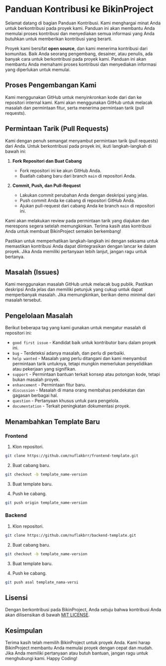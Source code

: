 # Panduan Kontribusi ke BikinProject

Selamat datang di bagian Panduan Kontribusi. Kami menghargai minat Anda untuk berkontribusi pada proyek kami. Panduan ini akan membantu Anda memulai proses kontribusi dan menyediakan semua informasi yang Anda butuhkan untuk memberikan kontribusi yang berarti.

Proyek kami bersifat **open source**, dan kami menerima kontribusi dari komunitas. Baik Anda seorang pengembang, desainer, atau penulis, ada banyak cara untuk berkontribusi pada proyek kami. Panduan ini akan membantu Anda memahami proses kontribusi dan menyediakan informasi yang diperlukan untuk memulai.

## Proses Pengembangan Kami

Kami menggunakan GitHub untuk menyinkronkan kode dari dan ke repositori internal kami. Kami akan menggunakan GitHub untuk melacak masalah dan permintaan fitur, serta menerima permintaan tarik (pull requests).

## Permintaan Tarik (Pull Requests)

Kami dengan penuh semangat menyambut permintaan tarik (pull requests) dari Anda. Untuk berkontribusi pada proyek ini, ikuti langkah-langkah di bawah ini:

1. **Fork Repositori dan Buat Cabang**

   - Fork repositori ini ke akun GitHub Anda.
   - Buatlah cabang baru dari branch `main` di repositori Anda.

2. **Commit, Push, dan Pull-Request**
   - Lakukan commit perubahan Anda dengan deskripsi yang jelas.
   - Push commit Anda ke cabang di repositori GitHub Anda.
   - Ajukan pull-request dari cabang Anda ke branch `main` di repositori ini.

Kami akan melakukan review pada permintaan tarik yang diajukan dan merespons segera setelah memungkinkan. Terima kasih atas kontribusi Anda untuk membuat BikinProject semakin berkembang!

Pastikan untuk memperhatikan langkah-langkah ini dengan seksama untuk memastikan kontribusi Anda dapat diintegrasikan dengan lancar ke dalam proyek. Jika Anda memiliki pertanyaan lebih lanjut, jangan ragu untuk bertanya.

## Masalah (Issues)

Kami menggunakan masalah GitHub untuk melacak bug publik. Pastikan deskripsi Anda jelas dan memiliki petunjuk yang cukup untuk dapat memperbanyak masalah. Jika memungkinkan, berikan demo minimal dari masalah tersebut.

## Pengelolaan Masalah

Berikut beberapa tag yang kami gunakan untuk mengatur masalah di repositori ini:

- `good first issue` - Kandidat baik untuk kontributor baru dalam proyek ini.
- `bug` - Terdeteksi adanya masalah, dan perlu di perbaiki.
- `help wanted` - Masalah yang perlu ditangani dan kami menyambut permintaan tarik untuknya, tetapi mungkin memerlukan penyelidikan atau pekerjaan yang signifikan.
- `support` - Permintaan bantuan terkait konsep atau potongan kode, tetapi bukan masalah proyek.
- `enhancement` - Permintaan fitur baru.
- `discussion` - Masalah di mana orang membahas pendekatan dan gagasan berbagai hal.
- `question` - Pertanyaan khusus untuk para pengelola.
- `documentation` - Terkait peningkatan dokumentasi proyek.

## Menambahkan Template Baru

### Frontend

1. Klon repositori.

```bash
git clone https://github.com/nuflakbrr/frontend-template.git
```

2. Buat cabang baru.

```bash
git checkout -b template_name-version
```

3. Buat template baru.

4. Push ke cabang.

```bash
git push origin template_name-version
```

### Backend

1. Klon repositori.

```bash
git clone https://github.com/nuflakbrr/backend-template.git
```

2. Buat cabang baru.

```bash
git checkout -b template_name-version
```

3. Buat template baru.

4. Push ke cabang.

```bash
git push asal template_nama-versi
```

## Lisensi

Dengan berkontribusi pada BikinProject, Anda setuju bahwa kontribusi Anda akan dilisensikan di bawah [MIT LICENSE](./LICENSE).

## Kesimpulan

Terima kasih telah memilih BikinProject untuk proyek Anda. Kami harap BikinProject membantu Anda memulai proyek dengan cepat dan mudah. ​​Jika Anda memiliki pertanyaan atau butuh bantuan, jangan ragu untuk menghubungi kami. Happy Coding!
